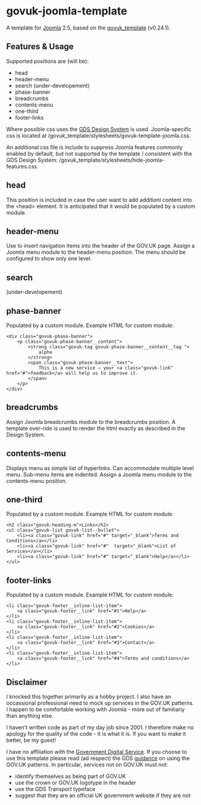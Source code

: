 # govuk-joomla-template

A template for [Joomla](https://www.joomla.org/) 2.5, based on the [govuk_template](https://design-system.service.gov.uk/styles/page-template/) (v0.24.1).

## Features & Usage
Supported positions are (will be):
- head
- header-menu
- search (under-developement)
- phase-banner
- breadcrumbs
- contents-menu
- one-third
- footer-links

Where possible css uses the [GDS Design System](https://design-system.service.gov.uk) is used.  Joomla-specific css is located at /govuk_template/stylesheets/govuk-template-joomla.css.  

An additional css file is include to suppress Joomla features commonly enabled by default, but not supported by the template / consistent with the GDS Design System: /govuk_template/stylesheets/hide-joomla-features.css.  

## head
This position is included in case the user want to add additionl content into the &lt;head&gt; element.  It is anticipated that it would be populated by a custom module.

## header-menu
Use to insert navigation items into the header of the GOV.UK page.  Assign a Joomla menu module to the header-menu position.  The menu should be configured to show only one level.

## search
(under-developement)

## phase-banner
Populated by a custom module.  Example HTML for custom module:

    <div class="govuk-phase-banner">
	    <p class="govuk-phase-banner__content">
		    <strong class="govuk-tag govuk-phase-banner__content__tag ">
  			    alpha
		    </strong>
            <span class="govuk-phase-banner__text">
            	This is a new service – your <a class="govuk-link" href="#">feedback</a> will help us to improve it.
            </span>
    	</p>
    </div>

## breadcrumbs
Assign Joomla breadcrumbs module to the breadcrumbs position. A template over-ride is used to render the html exactly as described in the Design System.

## contents-menu
Displays menu as simple list of hyperlinks.  Can accommodate multiple level menu.  Sub-menu items are indented. Assign a Joomla menu module to the contents-menu position.


## one-third
Populated by a custom module.  Example HTML for custom module:
    
    <h2 class="govuk-heading-m">Links</h2>
    <ul class="govuk-list govuk-list--bullet">
        <li><a class="govuk-link" href="#" target="_blank">Terms and Conditions</a></li>
        <li><a class="govuk-link" href="#"  target="_blank">List of Services</a></li>
        <li><a class="govuk-link" href="#" target="_blank">Help</a></li>
    </ul>
    
## footer-links
Populated by a custom module.  Example HTML for custom module:

    <li class="govuk-footer__inline-list-item">
        <a class="govuk-footer__link" href="#1">Help</a>
    </li>
    <li class="govuk-footer__inline-list-item">
        <a class="govuk-footer__link" href="#2">Cookies</a>
    </li>
    <li class="govuk-footer__inline-list-item">
        <a class="govuk-footer__link" href="#3">Contact</a>
    </li>
    <li class="govuk-footer__inline-list-item">
        <a class="govuk-footer__link" href="#4">Terms and conditions</a>
    </li>


## Disclaimer
I knocked this together primarily as a hobby project.  I also have an occassional professional need to mock up services in the GOV.UK patterns.  I happen to be comfortable working with Joomla - more out of familiariy than anything else.  

I haven't written code as part of my day job since 2001.  I therefore make no apology for the quality of the code - it is what it is.  If you want to make it better, be my guest!

I have no affiliation with the [Government Digital Service](https://gds.blog.gov.uk/).  If you choose to use this template please read (ad respect) the GDS [guidance](https://www.gov.uk/service-manual/design/making-your-service-look-like-govuk) on using the GOV.UK patterns.  In particular, services not on GOV.UK must not:
- identify themselves as being part of GOV.UK
- use the crown or GOV.UK logotype in the header
- use the GDS Transport typeface
- suggest that they are an official UK government website if they are not




